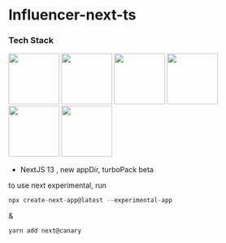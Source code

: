 # Influencer-next-ts

### Tech Stack

<img src='https://raw.githubusercontent.com/sohanemon/influencer-next-ts/64ec72e60562fab8ba7cbe21409647fb6664baee/assets/readme/react-js-icon.svg' width='100px'/>
<img src='https://raw.githubusercontent.com/sohanemon/influencer-next-ts/64ec72e60562fab8ba7cbe21409647fb6664baee/assets/readme/nextjs-icon.svg' width='100px'/>
<img src='https://raw.githubusercontent.com/sohanemon/influencer-next-ts/64ec72e60562fab8ba7cbe21409647fb6664baee/assets/readme/redux-icon.svg' width='100px'/>
<img src='https://raw.githubusercontent.com/sohanemon/influencer-next-ts/64ec72e60562fab8ba7cbe21409647fb6664baee/assets/readme/tailwind-css-icon.svg' width='100px'/>
<img src='https://raw.githubusercontent.com/sohanemon/influencer-next-ts/64ec72e60562fab8ba7cbe21409647fb6664baee/assets/readme/typescript-programming-language-icon.svg' width='100px'/>
<img src='https://raw.githubusercontent.com/sohanemon/influencer-next-ts/64ec72e60562fab8ba7cbe21409647fb6664baee/assets/readme/vercel-icon.svg' width='100px'/>

- NextJS 13 , new appDir, turboPack beta

to use next experimental, run

```js
npx create-next-app@latest --experimental-app
```

&

```js
yarn add next@canary
```
